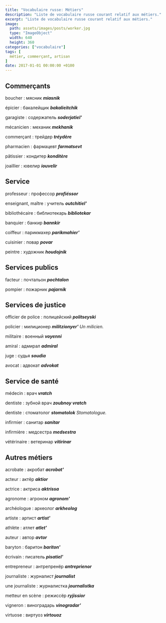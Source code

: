 ```yaml
---
title: "Vocabulaire russe: Métiers"
description: "Liste de vocabulaire russe courant relatif aux métiers."
excerpt: "Liste de vocabulaire russe courant relatif aux métiers."
image:
  path: assets/images/posts/worker.jpg
  type: "ImageObject"
  width: 640
  height: 360
categories: ["vocabulaire"]
tags: [
  métier, commerçant, artisan
]
date: 2017-01-01 00:00:00 +0100
---
```


## Commerçants

boucher
: мясник
*__miasnik__*

épicier
: бакалейщик
*__bakalieitchik__*

garagiste
: содержатель
*__soderjatiel'__*

mécanicien
: механик
*__mekhanik__*

commerçant
: трейдер
*__tréydère__*

pharmacien
: фармацевт
*__farmatsevt__*

pâtissier
: кондитер
*__konditère__*

joaillier
: ювелир
*__iouvelir__*


## Service

professeur
: профессор
*__profiéssor__*

enseignant, maître
: учитель
*__outchitiel'__*

bibliothécaire
: библиотекарь
*__bibliotekar__*

banquier
: банкир
*__bannkir__*

coiffeur
: парикмахер
*__parikmahier'__*

cuisinier
: повар
*__povar__*

peintre
: художник
*__houdojnik__*


## Services publics

facteur
: почтальон
*__pochtalon__*

pompier
: пожарник
*__pajarnik__*


## Services de justice

officier de police
: полицейский
*__politseyski__*

policier
: милиционер
*__militzionyer'__ Un milicien.*

militaire
: военный
*__voyenni__*

amiral
: адмирал
*__admiral__*

juge
: судья
*__soudia__*

avocat
: адвокат
*__advokat__*


## Service de santé

médecin
: врач
*__vratch__*

dentiste
: зубной врач
*__zoubnoy vratch__*

dentiste
: стоматолог
*__stomatolok__ Stomatologue.*

infirmier
: санитар
*__sanitar__*

infirmière
: медсестра
*__medsestra__*

vétérinaire
: ветеринар
*__vitirinar__*


## Autres métiers

acrobate
: акробат
*__acrobat'__*

acteur
: актëp
*__aktior__*

actrice
: актриса
*__aktrissa__*

agronome
: агроном
*__agronom'__*

archéologue
: археолог
*__arkheolog__*

artiste
: артист
*__artist'__*

athlète
: атлет
*__atlet'__*

auteur
: автор
*__avtor__*

baryton
: баритон
*__bariton'__*

écrivain
: писатель
*__pisatiel'__*

entrepreneur
: антрепренёр
*__antreprienor__*

journaliste
: журналист
*__journalist__*

une journaliste
: журналистка
*__journalistka__*

metteur en scène
: рeжиccëp
*__ryjissior__*

vigneron
: виноградарь
*__vinogradar'__*

virtuose
: виртуоз
*__virtouoz__*
